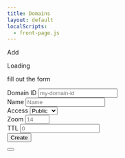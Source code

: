 ```yaml
---
title: Domains
layout: default
localScripts:
  - front-page.js
---
```


<span class="js-modal-trigger" data-target="domain-create-modal">Add</span>

<div class="fixed-grid">
  <div id='target' class="grid">
    <p>Loading</p>
    <!-- todo loading modal -->
  </div>
</div>

<template id="domain-card">
 <div>
   <h2><slot name="title-link"></slot></h2>
   <p>created <slot name="created"></slot></p>
   <p>version <slot name="version"></slot></p>
 </div>
</template>

<div id="domain-create-modal" class="modal">
  <div class="modal-background"></div>
  <div class="modal-content">
    <p>fill out the form</p>
    <form id="create-domain-form">
      <div class="mb-2">
        <label for="domainId">Domain ID</label>
        <input class="input" type="text" name="domainId" placeholder="my-domain-id"/>
      </div>
      <div class="mb-2">
        <label for="name">Name</label>
        <input class="input" type="text" name="name" placeholder="Name"/>
      </div>
      <div class="mb-2">
        <label for="access">Access</label>
        <select class="input" name="access">
          <option value="public">Public</option>
          <option value="private">Private</option>
        </select>
      </div>
      <div class="mb-2">
        <label for="zoom">Zoom</label>
        <input class="input" type="number" name="zoom" placeholder="14" min="1" max="24" />
      </div>
      <div class="mb-2">
        <label for="ttl">TTL</label>
        <input class="input" type="number" name="ttl" placeholder="0" />
      </div>
      <div>
        <button id="create-domain-form-submit" class="button js-form-submit" name="submit">
          Create
        </button>
      </div>
    </form>
  </div>
  <button class="modal-close is-large" aria-label="close"></button>
</div>
